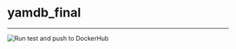 # yamdb_final
_____________________________________________
![Run test and push to DockerHub](https://github.com/leks20/yamdb_final/workflows/Run%20test%20and%20push%20to%20DockerHub/badge.svg)
